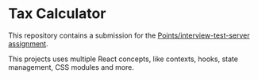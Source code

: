 # Tax Calculator

This repository contains a submission for the [Points/interview-test-server assignment](https://github.com/points/interview-test-server).

This projects uses multiple React concepts, like contexts, hooks, state management, CSS modules and more.